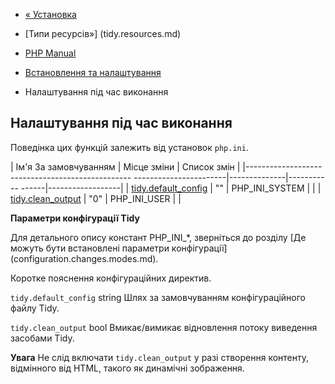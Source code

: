 - [« Установка](tidy.installation.md)
- [Типи ресурсів»] (tidy.resources.md)

- [PHP Manual](index.md)
- [Встановлення та налаштування](tidy.setup.md)
- Налаштування під час виконання

## Налаштування під час виконання

Поведінка цих функцій залежить від установок `php.ini`.

| Ім'я За замовчуванням | Місце зміни | Список змін |
|------------------------------------------------- -----------------------|--------------|----------- ------|------------------|
| [tidy.default_config](tidy.configuration.md#ini.tidy.default-config) | "" | PHP_INI_SYSTEM | |
| [tidy.clean_output](tidy.configuration.md#ini.tidy.clean-output) | "0" | PHP_INI_USER | |

**Параметри конфігурації Tidy**

Для детального опису констант PHP_INI\_\*, зверніться до розділу [Де
можуть бути встановлені параметри
конфігурації] (configuration.changes.modes.md).

Коротке пояснення конфігураційних директив.

`tidy.default_config` string
Шлях за замовчуванням конфігураційного файлу Tidy.

`tidy.clean_output` bool
Вмикає/вимикає відновлення потоку виведення засобами Tidy.

**Увага**
Не слід включати `tidy.clean_output` у разі створення контенту,
відмінного від HTML, такого як динамічні зображення.
